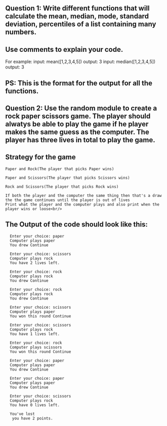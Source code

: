 ## Question 1: Write different functions that will calculate the mean, median, mode, standard deviation, percentiles of a list containing many numbers.

  ## Use comments to explain your code.
  For example:
    input: mean([1,2,3,4,5])
    output: 3
    input: median([1,2,3,4,5])
    output: 3
  ## PS: This is the format for the output for all the functions.
## Question 2: Use the random module to create a rock paper scissors game. The player should alwatys be able to play the game if he player makes the same guess as the computer. The player has three lives in total to play the game.
## Strategy for the game
    Paper and Rock(The player that picks Paper wins)
    
    Paper and Scissors(The player that picks Scissors wins)
    
    Rock and Scissors(The player that picks Rock wins) 
    
    If both the player and the computer the same thing then that's a draw the the game continues until the player is out of lives 
    Print what the player and the computer plays and also print when the player wins or loose<br/>
    
## The Output of the code should look like this:

      Enter your choice: paper
      Computer plays paper
      You drew Continue

      Enter your choice: scissors
      Computer plays rock
      You have 2 lives left.

      Enter your choice: rock
      Computer plays rock
      You drew Continue

      Enter your choice: rock
      Computer plays rock
      You drew Continue

      Enter your choice: scissors
      Computer plays paper
      You won this round Continue

      Enter your choice: scissors
      Computer plays rock
      You have 1 lives left.

      Enter your choice: rock
      Computer plays scissors
      You won this round Continue

      Enter your choice: paper
      Computer plays paper
      You drew Continue

      Enter your choice: paper
      Computer plays paper
      You drew Continue

      Enter your choice: scissors
      Computer plays rock
      You have 0 lives left.

      You've lost
       you have 2 points.
